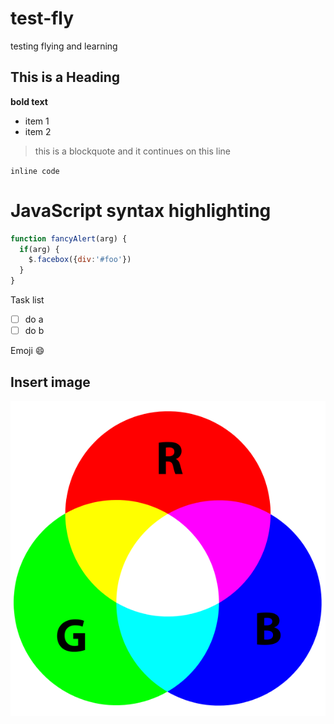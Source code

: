 # test-fly
testing flying and learning

## This is a Heading ##

**bold text**

* item 1
* item 2

> this is a blockquote
> and it continues on this line

`inline code`

# JavaScript syntax highlighting
```javascript
function fancyAlert(arg) {
  if(arg) {
    $.facebox({div:'#foo'})
  }
}
```
Task list
- [ ] do a
- [ ] do b

Emoji
:smile:

## Insert image
![Additive colors](images/AdditiveColor.svg.png)
